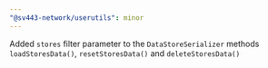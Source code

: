```yaml
---
"@sv443-network/userutils": minor
---
```


Added `stores` filter parameter to the `DataStoreSerializer` methods `loadStoresData()`, `resetStoresData()` and `deleteStoresData()`
